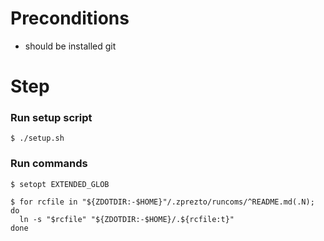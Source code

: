 # Preconditions

- should be installed git

# Step

### Run setup script

```shell
$ ./setup.sh
```

### Run commands

```shell
$ setopt EXTENDED_GLOB

$ for rcfile in "${ZDOTDIR:-$HOME}"/.zprezto/runcoms/^README.md(.N); do
  ln -s "$rcfile" "${ZDOTDIR:-$HOME}/.${rcfile:t}"
done
```